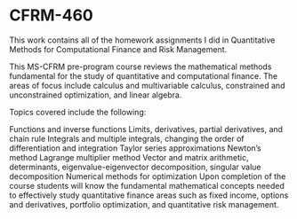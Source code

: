 # CFRM-460

This work contains all of the homework assignments I did in Quantitative Methods for Computational Finance and Risk Management.

This MS-CFRM pre-program course reviews the mathematical methods fundamental for the study of quantitative and computational finance. The areas of focus include calculus and multivariable calculus, constrained and unconstrained optimization, and linear algebra.

Topics covered include the following:

Functions and inverse functions
Limits, derivatives, partial derivatives, and chain rule
Integrals and multiple integrals, changing the order of differentiation and integration
Taylor series approximations
Newton’s method
Lagrange multiplier method
Vector and matrix arithmetic, determinants, eigenvalue-eigenvector decomposition, singular value decomposition
Numerical methods for optimization
Upon completion of the course students will know the fundamental mathematical concepts needed to 
effectively study quantitative finance areas such as fixed income, options and derivatives, portfolio optimization, 
and quantitative risk management.
